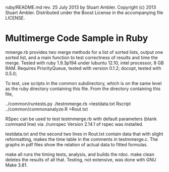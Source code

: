 ruby/README.md rev. 25 July 2013 by Stuart Ambler.
Copyright (c) 2013 Stuart Ambler.
Distributed under the Boost License in the accompanying file LICENSE.

# Multimerge Code Sample in Ruby

mmerge.rb provides two merge methods for a list of sorted lists, output one
sorted list, and a main function to test correctness of results and time
the merge.  Tested with ruby 1.9.3p194 under lubuntu 12.10, intel processor,
8 GB RAM.  Requires PriorityQueue, tested with version 0.1.2; docopt, tested
with 0.5.0; 

To test, use scripts in the common subdirectory, which is on the same level as
the ruby directory containing this file.  From the directory containing this
file,

../common/runtests.py ./testmmerge.rb >testdata.txt
Rscript ../common/commonanalyze.R >Rout.txt

RSpec can be used to test testmmerge.rb with default parameters (blank
command line) via ./runrspec    Version 2.14.1 of rspec was installed.

testdata.txt and the second two lines in Rout.txt contain data that with
slight reformatting, makes the time table in the comments in testmmerge.c.
The graphs in pdf files show the relation of actual data to fitted formulas.

make all runs the timing tests, analysis, and builds the rdoc.
make clean deletes the results of all that.  Testing, not extensive,
was done with GNU Make 3.81.